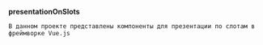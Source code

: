 
**presentationOnSlots**

```
В данном проекте представлены компоненты для презентации по слотам в фреймворке Vue.js
```